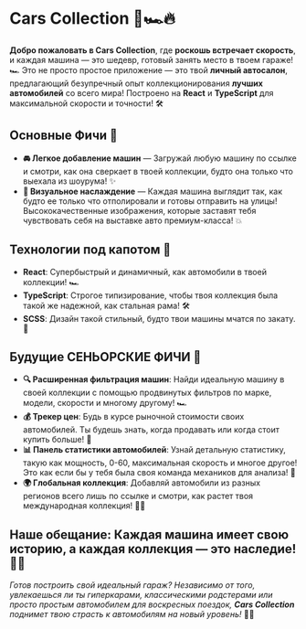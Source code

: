 # Cars Collection 🚗🏎️🔥

**Добро пожаловать в Cars Collection**, где **роскошь встречает скорость**, и каждая машина — это шедевр, готовый занять место в твоем гараже! 🏎️ Это не просто простое приложение — это твой **личный автосалон**, предлагающий безупречный опыт коллекционирования **лучших автомобилей** со всего мира! Построено на **React** и **TypeScript** для максимальной скорости и точности! 🛠️

## Основные Фичи 🌟

- **🚘 Легкое добавление машин** — Загружай любую машину по ссылке и смотри, как она сверкает в твоей коллекции, будто она только что выехала из шоурума! ✨
- **📸 Визуальное наслаждение** — Каждая машина выглядит так, как будто ее только что отполировали и готовы отправить на улицы! Высококачественные изображения, которые заставят тебя чувствовать себя на выставке авто премиум-класса! 💥

## Технологии под капотом 🚀

- **React**: Супербыстрый и динамичный, как автомобили в твоей коллекции! 🏎️
- **TypeScript**: Строгое типизирование, чтобы твоя коллекция была такой же надежной, как стальная рама! 🛠️
- **SCSS**: Дизайн такой стильный, будто твои машины мчатся по закату. 🌅

## Будущие СЕНЬОРСКИЕ ФИЧИ 💎

- **🔍 Расширенная фильтрация машин**: Найди идеальную машину в своей коллекции с помощью продвинутых фильтров по марке, модели, скорости и многому другому! 🏎️
- **💰 Трекер цен**: Будь в курсе рыночной стоимости своих автомобилей. Ты будешь знать, когда продавать или когда стоит купить больше! 💸
- **📊 Панель статистики автомобилей**: Узнай детальную статистику, такую как мощность, 0-60, максимальная скорость и многое другое! Это как если бы у тебя была своя команда механиков для анализа! 🏁
- **🌍 Глобальная коллекция**: Добавляй автомобили из разных регионов всего лишь по ссылке и смотри, как растет твоя международная коллекция! 🚗🌐

## Наше обещание: **Каждая машина имеет свою историю, а каждая коллекция — это наследие!** 🚗💎

_Готов построить свой идеальный гараж? Независимо от того, увлекаешься ли ты гиперкарами, классическими родстерами или просто простым автомобилем для воскресных поездок, **Cars Collection** поднимет твою страсть к автомобилям на новый уровень!_ 🏁🔥
